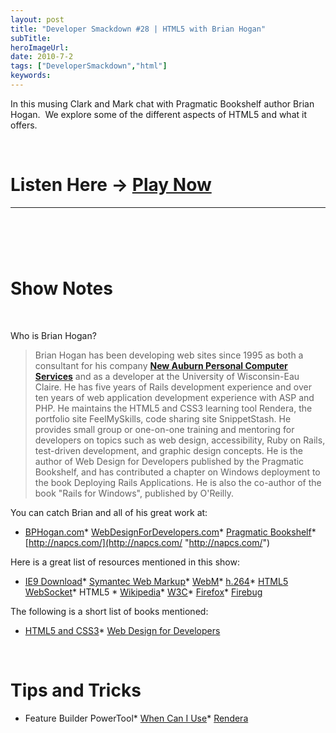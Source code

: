```yaml
---
layout: post 
title: "Developer Smackdown #28 | HTML5 with Brian Hogan"
subTitle: 
heroImageUrl: 
date: 2010-7-2
tags: ["DeveloperSmackdown","html"]
keywords: 
---
```


In this musing Clark and Mark chat with Pragmatic Bookshelf author Brian Hogan.&#160; We explore some of the different aspects of HTML5 and what it offers.

&#160;

# Listen Here -> [Play Now](http://csell.net/ct.ashx?id=a7aa3097-ed58-45dd-b748-30517f7fd58c&url=http%3a%2f%2fwww.podtrac.com%2fpts%2fredirect.mp3%2fDeveloperSmackdown.com%2fServices%2fPodcastServices.svc%2fGetPodcast%2fds_028.mp3)

* * *

# &#160;

# Show Notes

&#160;

Who is Brian Hogan?
  > Brian Hogan has been developing web sites since 1995 as both a consultant for his company **[New Auburn Personal Computer Services](http://napcs.com/)** and as a developer at the University of Wisconsin-Eau Claire. He has five years of Rails development experience and over ten years of web application development experience with ASP and PHP. He maintains the HTML5 and CSS3 learning tool Rendera, the portfolio site FeelMySkills, code sharing site SnippetStash. He provides small group or one-on-one training and mentoring for developers on topics such as web design, accessibility, Ruby on Rails, test-driven development, and graphic design concepts. He is the author of Web Design for Developers published by the Pragmatic Bookshelf, and has contributed a chapter on Windows deployment to the book Deploying Rails Applications. He is also the co-author of the book "Rails for Windows", published by O'Reilly.  

You can catch Brian and all of his great work at:

*   [BPHogan.com](http://BPHogan.com)*   [WebDesignForDevelopers.com](http://webdesignfordevelopers.com)*   [Pragmatic Bookshelf](http://pragpub.com)*   [http://napcs.com/](http://napcs.com/ "http://napcs.com/")  

Here is a great list of resources mentioned in this show:

*   [IE9 Download](http://ie.microsoft.com/testdrive/)*   [Symantec Web Markup](http://en.wikipedia.org/wiki/Semantic_Web)*   [WebM](http://en.wikipedia.org/wiki/WebM)*   [h.264](http://en.wikipedia.org/wiki/H.264)*   [HTML5 WebSocket](http://dev.w3.org/html5/websockets/)*   HTML5
        *   [Wikipedia](http://en.wikipedia.org/wiki/HTML5)*   [W3C](http://dev.w3.org/html5/spec/Overview.html)*   [Firefox](http://www.mozilla.com/en-US/firefox/personal.html)*   [Firebug](http://getfirebug.com/)  

The following is a short list of books mentioned:

*   [HTML5 and CSS3](http://www.pragprog.com/titles/bhh5/html5-and-css3)*   [Web Design for Developers](http://www.pragprog.com/titles/bhgwad/web-design-for-developers)  

&#160;

# Tips and Tricks

*   Feature Builder PowerTool*   [When Can I Use](http://whencanIuse.com)*   [Rendera](http://rendera.heroku.com/)